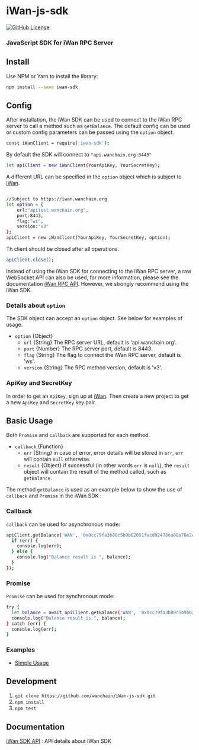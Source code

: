 # iWan-js-sdk

[![GitHub License][license]][license-url]

### JavaScript SDK for iWan RPC Server

## Install
Use NPM or Yarn to install the library:

```bash
npm install --save iwan-sdk
```
## Config
After installation, the iWan SDK can be used to connect to the iWan RPC server to call a method such as `getBalance`. The default config can be used or custom config parameters can be passed using the `option` object.
```bash
const iWanClient = require('iwan-sdk');
```
By default the SDK will connect to `"api.wanchain.org:8443"`
```bash
let apiClient = new iWanClient(YourApiKey, YourSecretKey);

```
A different URL can be specified in the `option` object which is subject to [iWan](https://iwan.wanchain.org).
```bash

//Subject to https://iwan.wanchain.org
let option = {
    url:"apitest.wanchain.org",
    port:8443,
    flag:"ws",
    version:"v3"
};
apiClient = new iWanClient(YourApiKey, YourSecretKey, option);

```
Th client should be closed after all operations.
```bash
apiClient.close();
```
Instead of using the iWan SDK for connecting to the iWan RPC server, a raw WebSocket API can also be used, for more information, please see the documentation [iWan RPC API](https://iwan.wanchain.org/static/apidoc/docs.html). However, we strongly recommend using the iWan SDK.

### Details about `option`
The SDK object can accept an `option` object. See below for examples of usage.

- `option` {Object}
  - `url` {String}  The RPC server URL, default is 'api.wanchain.org'.
  - `port` {Number} The RPC server port, default is 8443.
  - `flag` {String} The flag to connect the iWan RPC server, default is 'ws'.
  - `version` {String} The RPC method version, default is 'v3'.

### ApiKey and SecretKey
In order to get an `ApiKey`, sign up at [iWan](https://iwan.wanchain.org). Then create a new project to get a new `ApiKey` and `SecretKey` key pair.

## Basic Usage
Both `Promise` and `callback` are supported for each method. 

- `callback` {Function}
  - `err` {String}  in case of error, error details will be stored in `err`, `err` will contain `null` otherwise.
  - `result` {Object} if successful (in other words `err` is `null`), the `result` object will contain the result of the method called, such as `getBalance`.

The method `getBalance` is used as an example below to show the use of `callback` and `Promise` in the iWan SDK :

### Callback
`callback` can be used for asynchronous mode:
```bash
apiClient.getBalance('WAN', '0x0cc79fa3b80c5b9b02051facd02478ea88a78e2c', (err, balance) => {
  if (err) {
    console.log(err);
  } else {
    console.log("Balance result is ", balance);
  }
});
```
### Promise
`Promise` can be used for synchronous mode:
```bash
try {
  let balance = await apiClient.getBalance('WAN', '0x0cc79fa3b80c5b9b02051facd02478ea88a78e2c');
  console.log("Balance result is ", balance);
} catch (err) {
  console.log(err);
}
```

### Examples

- [Simple Usage](examples/simple.js)

## Development
1. `git clone https://github.com/wanchain/iWan-js-sdk.git`
2. `npm install`
3. `npm test`

## Documentation

[iWan SDK API](https://wanchain.github.io/iWan-js-sdk/) : API details about iWan SDK

[license]: https://img.shields.io/badge/license-GNUGPL3-blue.svg
[license-url]:https://github.com/wanchain/iWan-js-sdk/blob/master/LICENSE
